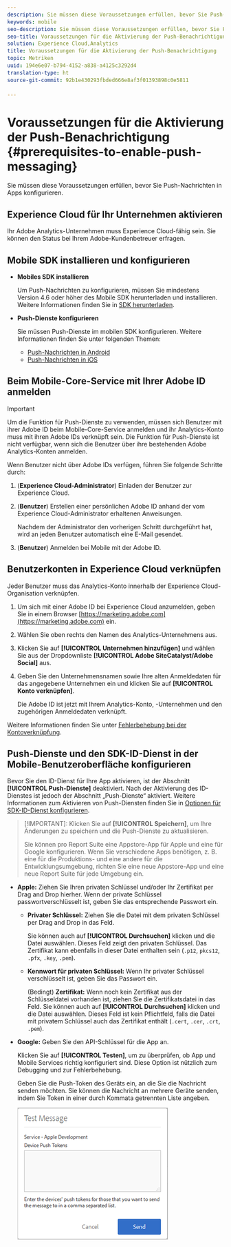 ```yaml
---
description: Sie müssen diese Voraussetzungen erfüllen, bevor Sie Push-Nachrichten in Apps konfigurieren.
keywords: mobile
seo-description: Sie müssen diese Voraussetzungen erfüllen, bevor Sie Push-Nachrichten in Apps konfigurieren.
seo-title: Voraussetzungen für die Aktivierung der Push-Benachrichtigung
solution: Experience Cloud,Analytics
title: Voraussetzungen für die Aktivierung der Push-Benachrichtigung
topic: Metriken
uuid: 194e6e07-b794-4152-a838-a4125c3292d4
translation-type: ht
source-git-commit: 92b1e430293fbded666e8af3f01393898c0e5811

---
```



# Voraussetzungen für die Aktivierung der Push-Benachrichtigung {#prerequisites-to-enable-push-messaging}

Sie müssen diese Voraussetzungen erfüllen, bevor Sie Push-Nachrichten in Apps konfigurieren.

## Experience Cloud für Ihr Unternehmen aktivieren

Ihr Adobe Analytics-Unternehmen muss Experience Cloud-fähig sein. Sie können den Status bei Ihrem Adobe-Kundenbetreuer erfragen.

## Mobile SDK installieren und konfigurieren

* **Mobiles SDK installieren**

   Um Push-Nachrichten zu konfigurieren, müssen Sie mindestens Version 4.6 oder höher des Mobile SDK herunterladen und installieren. Weitere Informationen finden Sie in [SDK herunterladen](/help/using/c-manage-app-settings/c-mob-confg-app/t-config-analytics/download-sdk.md).

* **Push-Dienste konfigurieren**

   Sie müssen Push-Dienste im mobilen SDK konfigurieren. 
Weitere Informationen finden Sie unter folgenden Themen:

   * [Push-Nachrichten in Android](/help/android/messaging-main/push-messaging/push-messaging.md)
   * [Push-Nachrichten in iOS](/help/ios/messaging-main/push-messaging/push-messaging.md)

## Beim Mobile-Core-Service mit Ihrer Adobe ID anmelden

>[!IMPORTANT]
>
>Um die Funktion für Push-Dienste zu verwenden, müssen sich Benutzer mit ihrer Adobe ID beim Mobile-Core-Service anmelden und ihr Analytics-Konto muss mit ihren Adobe IDs verknüpft sein. Die Funktion für Push-Dienste ist nicht verfügbar, wenn sich die Benutzer über ihre bestehenden Adobe Analytics-Konten anmelden.

Wenn Benutzer nicht über Adobe IDs verfügen, führen Sie folgende Schritte durch:

1. (**Experience Cloud-Administrator**) Einladen der Benutzer zur Experience Cloud.

1. (**Benutzer**) Erstellen einer persönlichen Adobe ID anhand der vom Experience Cloud-Administrator erhaltenen Anweisungen.

   Nachdem der Administrator den vorherigen Schritt durchgeführt hat, wird an jeden Benutzer automatisch eine E-Mail gesendet.

1. (**Benutzer**) Anmelden bei Mobile mit der Adobe ID.

## Benutzerkonten in Experience Cloud verknüpfen

Jeder Benutzer muss das Analytics-Konto innerhalb der Experience Cloud-Organisation verknüpfen.

1. Um sich mit einer Adobe ID bei Experience Cloud anzumelden, geben Sie in einem Browser [https://marketing.adobe.com](https://marketing.adobe.com) ein.

1. Wählen Sie oben rechts den Namen des Analytics-Unternehmens aus.

1. Klicken Sie auf **[!UICONTROL Unternehmen hinzufügen]** und wählen Sie aus der Dropdownliste **[!UICONTROL Adobe SiteCatalyst/Adobe Social]** aus.

1. Geben Sie den Unternehmensnamen sowie Ihre alten Anmeldedaten für das angegebene Unternehmen ein und klicken Sie auf **[!UICONTROL Konto verknüpfen]**.

   Die Adobe ID ist jetzt mit Ihrem Analytics-Konto, -Unternehmen und den zugehörigen Anmeldedaten verknüpft.

Weitere Informationen finden Sie unter [Fehlerbehebung bei der Kontoverknüpfung](https://marketing.adobe.com/resources/help/de_DE/mcloud/organizations.html).

## Push-Dienste und den SDK-ID-Dienst in der Mobile-Benutzeroberfläche konfigurieren

Bevor Sie den ID-Dienst für Ihre App aktivieren, ist der Abschnitt **[!UICONTROL Push-Dienste]** deaktiviert. Nach der Aktivierung des ID-Dienstes ist jedoch der Abschnitt „Push-Dienste“ aktiviert. Weitere Informationen zum Aktivieren von Push-Diensten finden Sie in [Optionen für SDK-ID-Dienst konfigurieren](/help/using/c-manage-app-settings/c-mob-confg-app/t-config-visitor.md).

>[!IMPORTANT]: Klicken Sie auf **[!UICONTROL Speichern]**, um Ihre Änderungen zu speichern und die Push-Dienste zu aktualisieren.
>
>Sie können pro Report Suite eine Appstore-App für Apple und eine für Google konfigurieren. Wenn Sie verschiedene Apps benötigen, z. B. eine für die Produktions- und eine andere für die Entwicklungsumgebung, richten Sie eine neue Appstore-App und eine neue Report Suite für jede Umgebung ein.

* **Apple:** Ziehen Sie Ihren privaten Schlüssel und/oder Ihr Zertifikat per Drag and Drop hierher. Wenn der private Schlüssel passwortverschlüsselt ist, geben Sie das entsprechende Passwort ein.

   * **Privater Schlüssel:** Ziehen Sie die Datei mit dem privaten Schlüssel per Drag and Drop in das Feld.

      Sie können auch auf **[!UICONTROL Durchsuchen]** klicken und die Datei auswählen. Dieses Feld zeigt den privaten Schlüssel. Das Zertifikat kann ebenfalls in dieser Datei enthalten sein (`.p12`, `pkcs12`, `.pfx`, `.key`, `.pem`).

   * **Kennwort für privaten Schlüssel:** Wenn Ihr privater Schlüssel verschlüsselt ist, geben Sie das Passwort ein.

      (Bedingt) **Zertifikat:** Wenn noch kein Zertifikat aus der Schlüsseldatei vorhanden ist, ziehen Sie die Zertifikatsdatei in das Feld. Sie können auch auf **[!UICONTROL Durchsuchen]** klicken und die Datei auswählen. Dieses Feld ist kein Pflichtfeld, falls die Datei mit privatem Schlüssel auch das Zertifikat enthält (`.cert`, `.cer`, `.crt`, `.pem`).

* **Google:** Geben Sie den API-Schlüssel für die App an.

   Klicken Sie auf **[!UICONTROL Testen]**, um zu überprüfen, ob App und Mobile Services richtig konfiguriert sind. Diese Option ist nützlich zum Debugging und zur Fehlerbehebung.

   Geben Sie die Push-Token des Geräts ein, an die Sie die Nachricht senden möchten. Sie können die Nachricht an mehrere Geräte senden, indem Sie Token in einer durch Kommata getrennten Liste angeben.

   ![Push-Testnachricht](assets/push_test_list.png)
